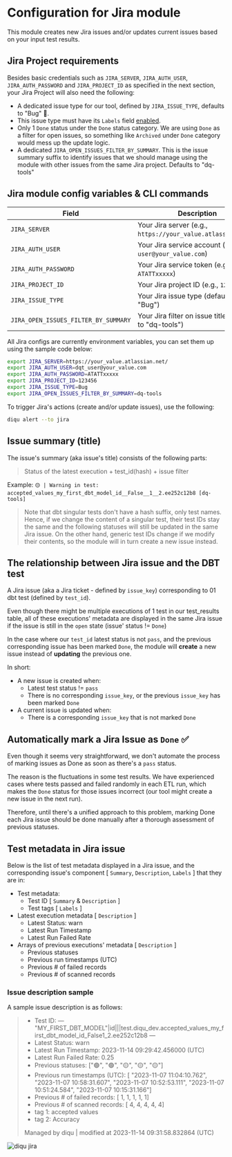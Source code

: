 # Configuration for Jira module

This module creates new Jira issues and/or updates current issues based on your input test results.

## Jira Project requirements

Besides basic credentials such as `JIRA_SERVER`, `JIRA_AUTH_USER`, `JIRA_AUTH_PASSWORD` and `JIRA_PROJECT_ID` as specified in the next section, your Jira Project will also need the following:

- A dedicated issue type for our tool, defined by `JIRA_ISSUE_TYPE`, defaults to "Bug" 🐛.
- This issue type must have its `Labels` field [enabled](https://support.atlassian.com/jira-service-management-cloud/docs/add-fields-to-a-screen/).
- Only 1 `Done` status under the `Done` status category. We are using `Done` as a filter for open issues, so something like `Archived` under `Done` category would mess up the update logic.
- A dedicated `JIRA_OPEN_ISSUES_FILTER_BY_SUMMARY`. This is the issue summary suffix to identify issues that we should manage using the module with other issues from the same Jira project. Defaults to "dq-tools"

## Jira module config variables & CLI commands

| Field                                | Description                                                                      |
|--------------------------------------|----------------------------------------------------------------------------------|
| `JIRA_SERVER`                        | Your Jira server (e.g., `https://your_value.atlassian.net/`)                     |
| `JIRA_AUTH_USER`                     | Your Jira service account (e.g., `user@your_value.com`)                          |
| `JIRA_AUTH_PASSWORD`                 | Your Jira service token (e.g., `ATATTxxxxx`)                                     |
| `JIRA_PROJECT_ID`                    | Your Jira project ID (e.g., `123456`)                                            |
| `JIRA_ISSUE_TYPE`                    | Your Jira issue type (default to "Bug")                                          |
| `JIRA_OPEN_ISSUES_FILTER_BY_SUMMARY` | Your Jira filter on issue title (default to "dq-tools")                          |

All Jira configs are currently environment variables, you can set them up using the sample code below:

```bash
export JIRA_SERVER=https://your_value.atlassian.net/
export JIRA_AUTH_USER=dqt_user@your_value.com
export JIRA_AUTH_PASSWORD=ATATTxxxxx
export JIRA_PROJECT_ID=123456
export JIRA_ISSUE_TYPE=Bug
export JIRA_OPEN_ISSUES_FILTER_BY_SUMMARY=dq-tools
```

To trigger Jira's actions (create and/or update issues), use the following:

```bash
diqu alert --to jira
```

## Issue summary (title)

The issue's summary (aka issue's title) consists of the following parts:
> Status of the latest execution + test_id(hash) + issue filter

Example: `🟡 | Warning in test: accepted_values_my_first_dbt_model_id__False__1__2.ee252c12b8 [dq-tools]`

> Note that dbt singular tests don't have a hash suffix, only test names. Hence, if we change the content of a singular test, their test IDs stay the same and the following statuses will still be updated in the same Jira issue.
> On the other hand, generic test IDs change if we modify their contents, so the module will in turn create a new issue instead.

## The relationship between Jira issue and the DBT test

A Jira issue (aka a Jira ticket - defined by `issue_key`) corresponding to 01 dbt test (defined by `test_id`).

Even though there might be multiple executions of 1 test in our test_results table, all of these executions' metadata are displayed in the same Jira issue if the issue is still in the `open` state (issue' status != `Done`)

In the case where our `test_id` latest status is not `pass`, and the previous corresponding issue has been marked `Done`, the module will **create** a new issue instead of **updating** the previous one.

In short:

- A new issue is created when:
  - Latest test status != `pass`
  - There is no corresponding `issue_key`, or the previous `issue_key` has been marked `Done`
- A current issue is updated when:
  - There is a corresponding `issue_key` that is not marked `Done`

## Automatically mark a Jira Issue as `Done` ✅

Even though it seems very straightforward, we don't automate the process of marking issues as Done as soon as there's a `pass` status.

The reason is the fluctuations in some test results. We have experienced cases where tests passed and failed randomly in each ETL run, which makes the `Done` status for those issues incorrect (our tool might create a new issue in the next run).

Therefore, until there's a unified approach to this problem, marking Done each Jira issue should be done manually after a thorough assessment of previous statuses.

## Test metadata in Jira issue

Below is the list of test metadata displayed in a Jira issue, and the corresponding issue's component [ `Summary`, `Description`, `Labels` ]  that they are in:

- Test metadata:
  - Test ID [ `Summary` & `Description` ]
  - Test tags [ `Labels` ]
- Latest execution metadata [ `Description` ]
  - Latest Status: warn
  - Latest Run Timestamp
  - Latest Run Failed Rate
- Arrays of previous executions' metadata [ `Description` ]
  - Previous statuses
  - Previous run timestamps (UTC)
  - Previous # of failed records
  - Previous # of scanned records

### Issue description sample

A sample issue description is as follows:

>- Test ID: — "MY_FIRST_DBT_MODEL"|id|||test.diqu_dev.accepted_values_my_first_dbt_model_id_False1_2.ee252c12b8 —
>- Latest Status: warn
>- Latest Run Timestamp: 2023-11-14 09:29:42.456000 (UTC)
>- Latest Run Failed Rate: 0.25
>- Previous statuses: ["🟢", "🟢", "🟡", "🟡", "🟡"]
>- Previous run timestamps (UTC): [ "2023-11-07 11:04:10.762", "2023-11-07 10:58:31.607", "2023-11-07 10:52:53.111", "2023-11-07 10:51:24.584", "2023-11-07 10:15:31.166"]
>- Previous # of failed records: [ 1, 1, 1, 1, 1]
>- Previous # of scanned records: [ 4, 4, 4, 4, 4]
>- tag 1: accepted values
>- tag 2: Accuracy
>
> Managed by diqu | modified at 2023-11-14 09:31:58.832864 (UTC)

<img src="assets/img/diqu-alert--jira.png" alt="diqu jira"> <!-- markdownlint-disable no-inline-html -->
